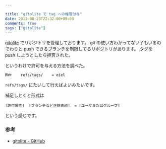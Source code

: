 ```yaml
---

title: "gitolite で tag への権限付与"
date: 2013-08-23T22:32:00+09:00
comments: true
tags: ["gitolite"]
---
```


[gitolite](https://github.com/sitaramc/gitolite) でリポジトリを管理しております。
git の使い方わかってない子もいるのでわりと push できるブランチを制限してるリポジトリがあります。
タグを push しようとしたら拒否された。

というわけで許可を与える方法を調べた。

```
RW+    refs/tags/    = eiel
```

`refs/tags/` にたいして行えばよいみたいです。

補足しとくと形式は

```
[許可属性]  [ブランチなど正規表現]  = [ユーザまたはグループ]
```

という感じです。


### 参考

* [gitolite - GitHub](https://github.com/sitaramc/gitolite)
